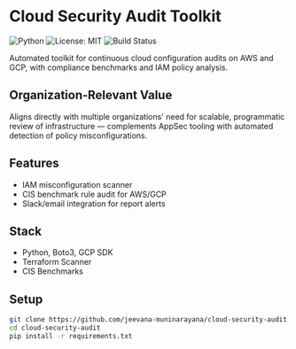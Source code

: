 # Cloud Security Audit Toolkit

![Python](https://img.shields.io/badge/python-3.9+-blue.svg)
![License: MIT](https://img.shields.io/badge/License-MIT-yellow.svg)
![Build Status](https://img.shields.io/badge/build-passing-brightgreen)

Automated toolkit for continuous cloud configuration audits on AWS and GCP, with compliance benchmarks and IAM policy analysis.

## Organization-Relevant Value

Aligns directly with multiple organizations' need for scalable, programmatic review of infrastructure — complements AppSec tooling with automated detection of policy misconfigurations.

## Features
- IAM misconfiguration scanner
- CIS benchmark rule audit for AWS/GCP
- Slack/email integration for report alerts

## Stack
- Python, Boto3, GCP SDK
- Terraform Scanner
- CIS Benchmarks

## Setup

```bash
git clone https://github.com/jeevana-muninarayana/cloud-security-audit
cd cloud-security-audit
pip install -r requirements.txt
